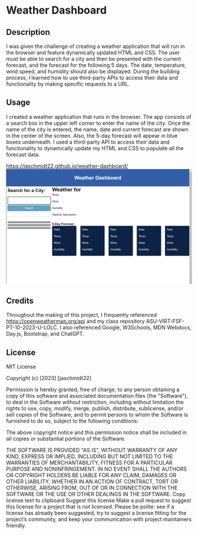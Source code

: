 # Weather Dashboard

## Description

I was given the challenge of creating a weather application that will run in the browser and feature dynamically updated HTML and CSS. The user must be able to search for a city and then be presented with the current forecast, and the forecast for the following 5 days. The date, temperature, wind speed, and humidity should also be displayed. During the building process, I learned how to use third-party APIs to access their data and functionality by making specific requests to a URL.

## Usage

I created a weather application that runs in the browser. The app consists of a search box in the upper left corner to enter the name of the city. Once the name of the city is entered, the name, date and current forecast are shown in the center of the screen. Also, the 5-day forecast will appear in blue boxes underneath. I used a third-party API to access their data and functionality to dynamically update my HTML and CSS to populate all the forecast data.

https://jaschmidt22.github.io/weather-dashboard/
![Alt text](assets/image.png)

## Credits

Throughout the making of this project, I frequently referenced https://openweathermap.org/api and my class repository ASU-VIRT-FSF-PT-10-2023-U-LOLC. I also referenced Google, W3Schools, MDN Webdocs, Day.js, Bootstrap, and ChatGPT.

## License

MIT License

Copyright (c) [2023] [jaschmidt22]

Permission is hereby granted, free of charge, to any person obtaining a copy of this software and associated documentation files (the "Software"), to deal in the Software without restriction, including without limitation the rights to use, copy, modify, merge, publish, distribute, sublicense, and/or sell copies of the Software, and to permit persons to whom the Software is furnished to do so, subject to the following conditions:

The above copyright notice and this permission notice shall be included in all copies or substantial portions of the Software.

THE SOFTWARE IS PROVIDED "AS IS", WITHOUT WARRANTY OF ANY KIND, EXPRESS OR IMPLIED, INCLUDING BUT NOT LIMITED TO THE WARRANTIES OF MERCHANTABILITY, FITNESS FOR A PARTICULAR PURPOSE AND NONINFRINGEMENT. IN NO EVENT SHALL THE AUTHORS OR COPYRIGHT HOLDERS BE LIABLE FOR ANY CLAIM, DAMAGES OR OTHER LIABILITY, WHETHER IN AN ACTION OF CONTRACT, TORT OR OTHERWISE, ARISING FROM, OUT OF OR IN CONNECTION WITH THE SOFTWARE OR THE USE OR OTHER DEALINGS IN THE SOFTWARE. Copy license text to clipboard Suggest this license Make a pull request to suggest this license for a project that is not licensed. Please be polite: see if a license has already been suggested, try to suggest a license fitting for the project’s community, and keep your communication with project maintainers friendly.
